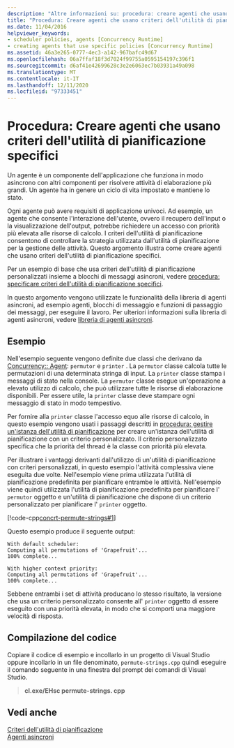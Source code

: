 ```yaml
---
description: "Altre informazioni su: procedura: creare agenti che usano criteri dell'utilità di pianificazione specifici"
title: "Procedura: Creare agenti che usano criteri dell'utilità di pianificazione specifici"
ms.date: 11/04/2016
helpviewer_keywords:
- scheduler policies, agents [Concurrency Runtime]
- creating agents that use specific policies [Concurrency Runtime]
ms.assetid: 46a3e265-0777-4ec3-a142-967bafc49d67
ms.openlocfilehash: 06a7ffaf18f3d7024f99755a0595154197c396f1
ms.sourcegitcommit: d6af41e42699628c3e2e6063ec7b03931a49a098
ms.translationtype: MT
ms.contentlocale: it-IT
ms.lasthandoff: 12/11/2020
ms.locfileid: "97333451"
---
```

# <a name="how-to-create-agents-that-use-specific-scheduler-policies"></a>Procedura: Creare agenti che usano criteri dell'utilità di pianificazione specifici

Un agente è un componente dell'applicazione che funziona in modo asincrono con altri componenti per risolvere attività di elaborazione più grandi. Un agente ha in genere un ciclo di vita impostato e mantiene lo stato.

Ogni agente può avere requisiti di applicazione univoci. Ad esempio, un agente che consente l'interazione dell'utente, ovvero il recupero dell'input o la visualizzazione dell'output, potrebbe richiedere un accesso con priorità più elevata alle risorse di calcolo. I criteri dell'utilità di pianificazione consentono di controllare la strategia utilizzata dall'utilità di pianificazione per la gestione delle attività. Questo argomento illustra come creare agenti che usano criteri dell'utilità di pianificazione specifici.

Per un esempio di base che usa criteri dell'utilità di pianificazione personalizzati insieme a blocchi di messaggi asincroni, vedere [procedura: specificare criteri dell'utilità di pianificazione specifici](../../parallel/concrt/how-to-specify-specific-scheduler-policies.md).

In questo argomento vengono utilizzate le funzionalità della libreria di agenti asincroni, ad esempio agenti, blocchi di messaggio e funzioni di passaggio dei messaggi, per eseguire il lavoro. Per ulteriori informazioni sulla libreria di agenti asincroni, vedere [libreria di agenti asincroni](../../parallel/concrt/asynchronous-agents-library.md).

## <a name="example"></a>Esempio

Nell'esempio seguente vengono definite due classi che derivano da [Concurrency:: Agent](../../parallel/concrt/reference/agent-class.md): `permutor` e `printer` . La `permutor` classe calcola tutte le permutazioni di una determinata stringa di input. La `printer` classe stampa i messaggi di stato nella console. La `permutor` classe esegue un'operazione a elevato utilizzo di calcolo, che può utilizzare tutte le risorse di elaborazione disponibili. Per essere utile, la `printer` classe deve stampare ogni messaggio di stato in modo tempestivo.

Per fornire alla `printer` classe l'accesso equo alle risorse di calcolo, in questo esempio vengono usati i passaggi descritti in [procedura: gestire un'istanza dell'utilità di pianificazione](../../parallel/concrt/how-to-manage-a-scheduler-instance.md) per creare un'istanza dell'utilità di pianificazione con un criterio personalizzato. Il criterio personalizzato specifica che la priorità del thread è la classe con priorità più elevata.

Per illustrare i vantaggi derivanti dall'utilizzo di un'utilità di pianificazione con criteri personalizzati, in questo esempio l'attività complessiva viene eseguita due volte. Nell'esempio viene prima utilizzata l'utilità di pianificazione predefinita per pianificare entrambe le attività. Nell'esempio viene quindi utilizzata l'utilità di pianificazione predefinita per pianificare l' `permutor` oggetto e un'utilità di pianificazione che dispone di un criterio personalizzato per pianificare l' `printer` oggetto.

[!code-cpp[concrt-permute-strings#1](../../parallel/concrt/codesnippet/cpp/how-to-create-agents-that-use-specific-scheduler-policies_1.cpp)]

Questo esempio produce il seguente output:

```Output
With default scheduler:
Computing all permutations of 'Grapefruit'...
100% complete...

With higher context priority:
Computing all permutations of 'Grapefruit'...
100% complete...
```

Sebbene entrambi i set di attività producano lo stesso risultato, la versione che usa un criterio personalizzato consente all' `printer` oggetto di essere eseguito con una priorità elevata, in modo che si comporti una maggiore velocità di risposta.

## <a name="compiling-the-code"></a>Compilazione del codice

Copiare il codice di esempio e incollarlo in un progetto di Visual Studio oppure incollarlo in un file denominato, `permute-strings.cpp` quindi eseguire il comando seguente in una finestra del prompt dei comandi di Visual Studio.

> **cl.exe/EHsc permute-strings. cpp**

## <a name="see-also"></a>Vedi anche

[Criteri dell'utilità di pianificazione](../../parallel/concrt/scheduler-policies.md)<br/>
[Agenti asincroni](../../parallel/concrt/asynchronous-agents.md)
